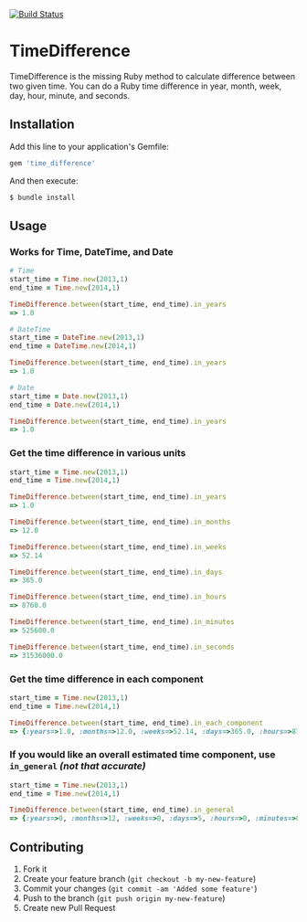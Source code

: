 [![Build Status](https://travis-ci.org/tmlee/time_difference.png)](https://travis-ci.org/tmlee/time_difference)

# TimeDifference

TimeDifference is the missing Ruby method to calculate difference between two given time. You can do a Ruby time difference in year, month, week, day, hour, minute, and seconds.

## Installation

Add this line to your application's Gemfile:

```ruby
gem 'time_difference'
```

And then execute:

```bash
$ bundle install
```

## Usage

### Works for Time, DateTime, and Date

```ruby
# Time
start_time = Time.new(2013,1)
end_time = Time.new(2014,1)

TimeDifference.between(start_time, end_time).in_years
=> 1.0

# DateTime
start_time = DateTime.new(2013,1)
end_time = DateTime.new(2014,1)

TimeDifference.between(start_time, end_time).in_years
=> 1.0

# Date
start_time = Date.new(2013,1)
end_time = Date.new(2014,1)

TimeDifference.between(start_time, end_time).in_years
=> 1.0
```

### Get the time difference in various units

```ruby
start_time = Time.new(2013,1)
end_time = Time.new(2014,1)

TimeDifference.between(start_time, end_time).in_years
=> 1.0

TimeDifference.between(start_time, end_time).in_months
=> 12.0

TimeDifference.between(start_time, end_time).in_weeks
=> 52.14 

TimeDifference.between(start_time, end_time).in_days
=> 365.0 

TimeDifference.between(start_time, end_time).in_hours
=> 8760.0

TimeDifference.between(start_time, end_time).in_minutes
=> 525600.0

TimeDifference.between(start_time, end_time).in_seconds
=> 31536000.0 
```

### Get the time difference in each component

```ruby
start_time = Time.new(2013,1)
end_time = Time.new(2014,1)

TimeDifference.between(start_time, end_time).in_each_component
=> {:years=>1.0, :months=>12.0, :weeks=>52.14, :days=>365.0, :hours=>8760.0, :minutes=>525600.0, :seconds=>31536000.0}
```

### If you would like an overall estimated time component, use `in_general` _(not that accurate)_

```ruby
start_time = Time.new(2013,1)
end_time = Time.new(2014,1)

TimeDifference.between(start_time, end_time).in_general
=> {:years=>0, :months=>12, :weeks=>0, :days=>5, :hours=>0, :minutes=>0, :seconds=>0}
```

## Contributing

1. Fork it
2. Create your feature branch (`git checkout -b my-new-feature`)
3. Commit your changes (`git commit -am 'Added some feature'`)
4. Push to the branch (`git push origin my-new-feature`)
5. Create new Pull Request
